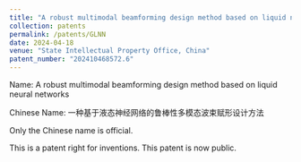 ```yaml
---
title: "A robust multimodal beamforming design method based on liquid neural networks"
collection: patents
permalink: /patents/GLNN
date: 2024-04-18
venue: "State Intellectual Property Office, China"
patent_number: "202410468572.6"
---
```

Name: A robust multimodal beamforming design method based on liquid neural networks

Chinese Name: 一种基于液态神经网络的鲁棒性多模态波束赋形设计方法

Only the Chinese name is official.

This is a patent right for inventions. This patent is now public.
